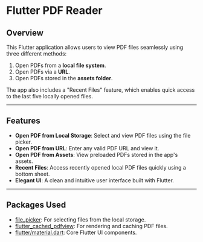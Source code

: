 # Flutter PDF Reader

## **Overview**
This Flutter application allows users to view PDF files seamlessly using three different methods:
1. Open PDFs from a **local file system**.
2. Open PDFs via a **URL**.
3. Open PDFs stored in the **assets folder**.

The app also includes a "Recent Files" feature, which enables quick access to the last five locally opened files.

---

## **Features**
- **Open PDF from Local Storage**: Select and view PDF files using the file picker.
- **Open PDF from URL**: Enter any valid PDF URL and view it.
- **Open PDF from Assets**: View preloaded PDFs stored in the app's assets.
- **Recent Files**: Access recently opened local PDF files quickly using a bottom sheet.
- **Elegant UI**: A clean and intuitive user interface built with Flutter.

---

## **Packages Used**
- [file_picker](https://pub.dev/packages/file_picker): For selecting files from the local storage.
- [flutter_cached_pdfview](https://pub.dev/packages/flutter_cached_pdfview): For rendering and caching PDF files.
- [flutter/material.dart](https://flutter.dev/docs/development/ui/widgets): Core Flutter UI components.

